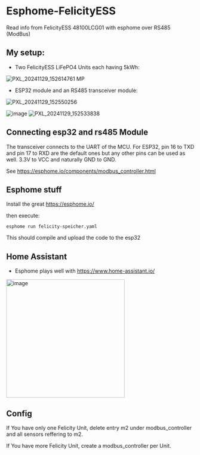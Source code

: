 # Esphome-FelicityESS
Read info from FelicityESS 48100LCG01 with esphome over RS485 (ModBus)

## My setup:

- Two FelicityESS LiFePO4  Units each having 5kWh:

![PXL_20241129_152614761 MP](https://github.com/user-attachments/assets/dcc261d7-df65-42ea-9c78-91f3ef903ff6)

- ESP32 module and an RS485 transceiver module:

![PXL_20241129_152550256](https://github.com/user-attachments/assets/88ba2ca4-953b-4313-94db-17ee36df1227)

![image](https://github.com/user-attachments/assets/7f44592e-2e98-4b2b-81b4-3280ea343dc5)
![PXL_20241129_152533838](https://github.com/user-attachments/assets/53f8560b-05e9-4e03-9edf-caa90e45e9d0)

## Connecting esp32 and rs485 Module

The transceiver connects to the UART of the MCU. For ESP32, pin 16 to TXD and pin 17 to RXD are the default ones but any other pins can be used as well. 3.3V to VCC and naturally GND to GND.

See https://esphome.io/components/modbus_controller.html

## Esphome stuff

Install the great https://esphome.io/

then execute:

`esphome run felicity-speicher.yaml`

This should compile and upload the code to the esp32

## Home Assistant

- Esphome plays well with https://www.home-assistant.io/

<img width="317" alt="image" src="https://github.com/user-attachments/assets/dcd4d62b-c6cd-49c3-bea3-abb310fe0931">


## Config

If You have only one Felicity Unit, delete entry m2 under modbus_controller and all sensors reffering to m2.

If You have more Felicity Unit, create a modbus_controller per Unit.
